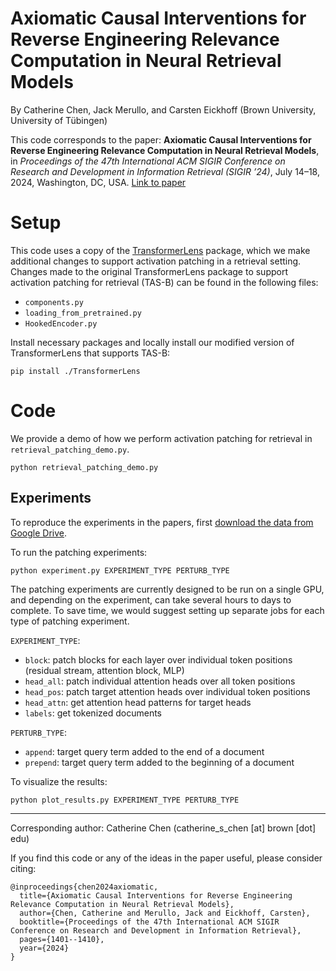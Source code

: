 # Axiomatic Causal Interventions for Reverse Engineering Relevance Computation in Neural Retrieval Models

By Catherine Chen, Jack Merullo, and Carsten Eickhoff (Brown University, University of Tübingen)

This code corresponds to the paper: __Axiomatic Causal Interventions for Reverse Engineering Relevance Computation in Neural Retrieval Models__, in _Proceedings of the 47th International ACM SIGIR Conference on Research and Development in Information Retrieval (SIGIR ’24)_, July 14–18, 2024, Washington, DC, USA. [Link to paper](https://arxiv.org/abs/2405.02503)

# Setup

This code uses a copy of the [TransformerLens](https://github.com/neelnanda-io/TransformerLens) package, which we make additional changes to support activation patching in a retrieval setting. Changes made to the original TransformerLens package to support activation patching for retrieval (TAS-B) can be found in the following files:

- `components.py`
- `loading_from_pretrained.py`
- `HookedEncoder.py`

Install necessary packages and locally install our modified version of TransformerLens that supports TAS-B:
```
pip install ./TransformerLens
```

# Code

We provide a demo of how we perform activation patching for retrieval in `retrieval_patching_demo.py`. 

```
python retrieval_patching_demo.py
```

## Experiments

To reproduce the experiments in the papers, first [download the data from Google Drive](https://drive.google.com/file/d/1duqXgx2iqPyoom0Nui3nwy33rqjt5pll/view?usp=drive_link). 

To run the patching experiments:

```
python experiment.py EXPERIMENT_TYPE PERTURB_TYPE
```

The patching experiments are currently designed to be run on a single GPU, and depending on the experiment, can take several hours to days to complete. To save time, we would suggest setting up separate jobs for each type of patching experiment.

`EXPERIMENT_TYPE`:
- `block`: patch blocks for each layer over individual token positions (residual stream, attention block, MLP)
- `head_all`: patch individual attention heads over all token positions
- `head_pos`: patch target attention heads over individual token positions
- `head_attn`: get attention head patterns for target heads
- `labels`: get tokenized documents

`PERTURB_TYPE`:
- `append`: target query term added to the end of a document
- `prepend`: target query term added to the beginning of a document


To visualize the results:
```
python plot_results.py EXPERIMENT_TYPE PERTURB_TYPE
```

-----------
Corresponding author: Catherine Chen (catherine_s_chen [at] brown [dot] edu)

If you find this code or any of the ideas in the paper useful, please consider citing:
```
@inproceedings{chen2024axiomatic,
  title={Axiomatic Causal Interventions for Reverse Engineering Relevance Computation in Neural Retrieval Models},
  author={Chen, Catherine and Merullo, Jack and Eickhoff, Carsten},
  booktitle={Proceedings of the 47th International ACM SIGIR Conference on Research and Development in Information Retrieval},
  pages={1401--1410},
  year={2024}
}
```